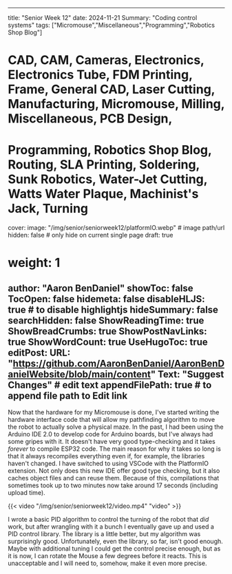 
---
title: "Senior Week 12"
date: 2024-11-21
Summary: "Coding control systems"
tags: ["Micromouse","Miscellaneous","Programming","Robotics Shop Blog"]
# CAD, CAM, Cameras, Electronics, Electronics Tube, FDM Printing, Frame, General CAD, Laser Cutting, Manufacturing, Micromouse, Milling, Miscellaneous, PCB Design,
# Programming, Robotics Shop Blog, Routing, SLA Printing, Soldering, Sunk Robotics, Water-Jet Cutting, Watts Water Plaque, Machinist's Jack, Turning
cover:
    image: "/img/senior/seniorweek12/platformIO.webp" # image path/url
    hidden: false # only hide on current single page
draft: true

# weight: 1
author: "Aaron BenDaniel"
showToc: false
TocOpen: false
hidemeta: false
disableHLJS: true # to disable highlightjs
hideSummary: false
searchHidden: false
ShowReadingTime: true
ShowBreadCrumbs: true
ShowPostNavLinks: true
ShowWordCount: true
UseHugoToc: true
editPost:
    URL: "https://github.com/AaronBenDaniel/AaronBenDanielWebsite/blob/main/content"
    Text: "Suggest Changes" # edit text
    appendFilePath: true # to append file path to Edit link
---

Now that the hardware for my Micromouse is done, I've started writing the hardware interface code that will allow my pathfinding algorithm to move the robot to actually solve a physical maze. In the past, I had been using the Arduino IDE 2.0 to develop code for Arduino boards, but I've always had some gripes with it. It doesn't have very good type-checking and it takes *forever* to compile ESP32 code. The main reason for why it takes so long is that it always recompiles everything even if, for example, the libraries haven't changed. I have switched to using VSCode with the PlatformIO extension. Not only does this new IDE offer good type checking, but it also caches object files and can reuse them. Because of this, compilations that sometimes took up to two minutes now take around 17 seconds (including upload time).

{{< video "/img/senior/seniorweek12/video.mp4" "video" >}}

I wrote a basic PID algorithm to control the turning of the robot that *did* work, but after wrangling with it a bunch I eventually gave up and used a PID control library. The library is a little better, but my algorithm was surprisingly good. Unfortunately, even the library, so far, isn't good enough. Maybe with additional tuning I could get the control precise enough, but as it is now, I can rotate the Mouse a few degrees before it reacts. This is unacceptable and I will need to, somehow, make it even more precise.
